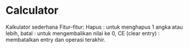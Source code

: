 # Calculator
Kalkulator sederhana 
Fitur-fitur:
Hapus : untuk menghapus 1 angka atau lebih, batal : untuk mengembalikan nilai ke 0, CE (clear entry) : membatalkan entry dan operasi terakhir.
